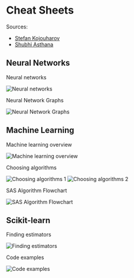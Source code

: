 # Cheat Sheets

Sources:
- [Stefan Kojouharov](https://becominghuman.ai/cheat-sheets-for-ai-neural-networks-machine-learning-deep-learning-big-data-678c51b4b463)
- [Shubhi Asthana](https://medium.freecodecamp.org/you-need-these-cheat-sheets-if-youre-tackling-machine-learning-algorithms-45da5743888e)

## Neural Networks

Neural networks

![Neural networks](https://cdn-images-1.medium.com/max/2000/1*gccuMDV8fXjcvz1RSk4kgQ.png)

Neural Network Graphs

![Neural Network Graphs](https://cdn-images-1.medium.com/max/1600/1*hdcEBE3zH8bRCj_gyIQC9Q.png)

## Machine Learning

Machine learning overview

![Machine learning overview](https://cdn-images-1.medium.com/max/1600/1*tEo4x2-2iOZcnhSF13rUTA.png)

Choosing algorithms

![Choosing algorithms 1](https://cdn-images-1.medium.com/max/1600/1*xCS2eayL2pZBhpQZhMXaIA.png)
![Choosing algorithms 2](https://i.pinimg.com/originals/d4/e5/52/d4e552cd83a99fd86c43c45e5cba5d6c.png)

SAS Algorithm Flowchart

![SAS Algorithm Flowchart](https://cdn-images-1.medium.com/max/1600/1*Gbfq8wTIyHBnC5oDhzNACw.png)

## Scikit-learn

Finding estimators

![Finding estimators](https://cdn-images-1.medium.com/max/2000/1*dYgEs2roROf3j2ANzkDHMA.png)

Code examples

![Code examples](https://cdn-images-1.medium.com/max/2000/1*k6_-XfgogqSqjgMJP6_8Iw.png)